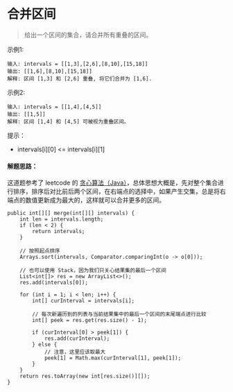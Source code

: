 # 合并区间

> 给出一个区间的集合，请合并所有重叠的区间。


示例1:

```
输入: intervals = [[1,3],[2,6],[8,10],[15,18]]
输出: [[1,6],[8,10],[15,18]]
解释: 区间 [1,3] 和 [2,6] 重叠, 将它们合并为 [1,6].
```

示例2:

```
输入: intervals = [[1,4],[4,5]]
输出: [[1,5]]
解释: 区间 [1,4] 和 [4,5] 可被视为重叠区间。
```


提示：

- intervals[i][0] <= intervals[i][1]


#### 解题思路：

这道题参考了 leetcode 的 [贪心算法（Java）](https://leetcode-cn.com/problems/merge-intervals/solution/tan-xin-suan-fa-java-by-liweiwei1419-3/)，总体思想大概是，先对整个集合进行排序，排序后对比前后两个区间，在右端点的选择中，如果产生交集，总是将右端点的数值更新成为最大的，这样就可以合并更多的区间。


```
public int[][] merge(int[][] intervals) {
    int len = intervals.length;
    if (len < 2) {
        return intervals;
    }

    // 按照起点排序
    Arrays.sort(intervals, Comparator.comparingInt(o -> o[0]));

    // 也可以使用 Stack，因为我们只关心结果集的最后一个区间
    List<int[]> res = new ArrayList<>();
    res.add(intervals[0]);

    for (int i = 1; i < len; i++) {
        int[] curInterval = intervals[i];

        // 每次新遍历到的列表与当前结果集中的最后一个区间的末尾端点进行比较
        int[] peek = res.get(res.size() - 1);

        if (curInterval[0] > peek[1]) {
            res.add(curInterval);
        } else {
            // 注意，这里应该取最大
            peek[1] = Math.max(curInterval[1], peek[1]);
        }
    }
    return res.toArray(new int[res.size()][]);
}
```
